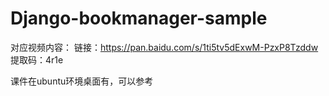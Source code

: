 # Django-bookmanager-sample

对应视频内容：
链接：https://pan.baidu.com/s/1ti5tv5dExwM-PzxP8Tzddw 
提取码：4r1e 

课件在ubuntu环境桌面有，可以参考


